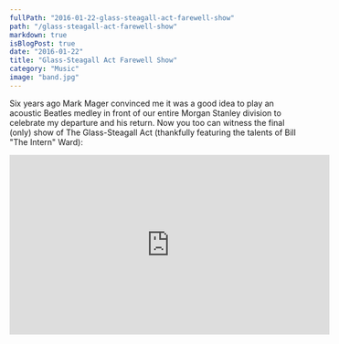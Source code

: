 ```yaml
---
fullPath: "2016-01-22-glass-steagall-act-farewell-show"
path: "/glass-steagall-act-farewell-show"
markdown: true
isBlogPost: true
date: "2016-01-22"
title: "Glass-Steagall Act Farewell Show"
category: "Music"
image: "band.jpg"
---
```


Six years ago Mark Mager convinced me it was a good idea to play an acoustic Beatles medley in front of our entire Morgan Stanley division to celebrate my departure and his return. Now you too can witness the final (only) show of The Glass-Steagall Act (thankfully featuring the talents of Bill "The Intern" Ward):
    
<iframe width="560" height="315" src="https://www.youtube.com/embed/FOdLVF24zpQ?rel=0" frameborder="0" allowfullscreen></iframe>